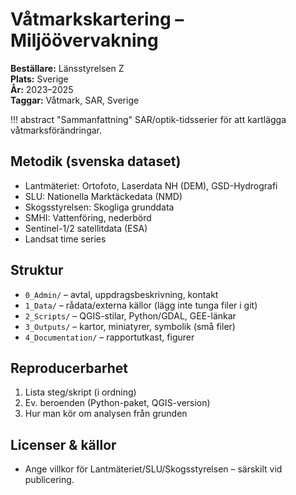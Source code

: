 # Våtmarkskartering – Miljöövervakning

**Beställare:** Länsstyrelsen Z  
**Plats:** Sverige  
**År:** 2023–2025  
**Taggar:** Våtmark, SAR, Sverige

!!! abstract "Sammanfattning"
    SAR/optik-tidsserier för att kartlägga våtmarksförändringar.

## Metodik (svenska dataset)
- Lantmäteriet: Ortofoto, Laserdata NH (DEM), GSD-Hydrografi
- SLU: Nationella Marktäckedata (NMD)
- Skogsstyrelsen: Skogliga grunddata
- SMHI: Vattenföring, nederbörd
- Sentinel-1/2 satellitdata (ESA)
- Landsat time series

## Struktur
- `0_Admin/` – avtal, uppdragsbeskrivning, kontakt
- `1_Data/` – rådata/externa källor (lägg inte tunga filer i git)
- `2_Scripts/` – QGIS-stilar, Python/GDAL, GEE-länkar
- `3_Outputs/` – kartor, miniatyrer, symbolik (små filer)
- `4_Documentation/` – rapportutkast, figurer

## Reproducerbarhet
1. Lista steg/skript (i ordning)  
2. Ev. beroenden (Python-paket, QGIS-version)  
3. Hur man kör om analysen från grunden

## Licenser & källor
- Ange villkor för Lantmäteriet/SLU/Skogsstyrelsen – särskilt vid publicering.
